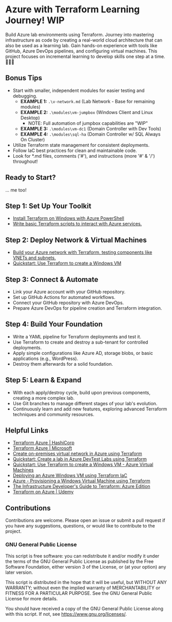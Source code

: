 # Azure with Terraform Learning Journey! WIP

Build Azure lab environments using Terraform. Journey into mastering infrastructure as code by creating a real-world cloud architecture that can also be used as a learning lab. Gain hands-on experience with tools like GitHub, Azure DevOps pipelines, and configuring virtual machines. This project focuses on incremental learning to develop skills one step at a time. 🚀🌐🧭

## Bonus Tips

- Start with smaller, independent modules for easier testing and debugging.
  - **EXAMPLE 1:** `.\v-network.md` (Lab Network - Base for remaining modules)
  - **EXAMPLE 2:** `.\modules\vm-jumpbox` (Windows Client and Linux Desktop)
    - NOTE: Full automation of jumpbox capabilities are "WIP"
  - **EXAMPLE 3:** `.\modules\vm-dc1` (Domain Controller with Dev Tools)
  - **EXAMPLE 4:** `.\modules\sql-ha` (Domain Controller w/ SQL Always On Cluster)
- Utilize Terraform state management for consistent deployments.
- Follow IaC best practices for clean and maintainable code.
- Look for *.md files, comments ('#'), and instructions (more '#' & '/') throughout!

## Ready to Start?
... me too! <gulp>

## Step 1: Set Up Your Toolkit

- [Install Terraform on Windows with Azure PowerShell](https://learn.microsoft.com/en-us/azure/developer/terraform/get-started-windows-powershell)
- [Write basic Terraform scripts to interact with Azure services.](https://developer.hashicorp.com/terraform/tutorials/azure-get-started)

## Step 2: Deploy Network & Virtual Machines

- [Build your Azure network with Terraform, testing components like VNETs and subnets.](https://learn.microsoft.com/en-us/azure/developer/terraform/hub-spoke-on-prem)
- [Quickstart: Use Terraform to create a Windows VM](https://learn.microsoft.com/en-us/azure/virtual-machines/windows/quick-create-terraform)

## Step 3: Connect & Automate

- Link your Azure account with your GitHub repository.
- Set up GitHub Actions for automated workflows.
- Connect your GitHub repository with Azure DevOps.
- Prepare Azure DevOps for pipeline creation and Terraform integration.

## Step 4: Build Your Foundation

- Write a YAML pipeline for Terraform deployments and test it.
- Use Terraform to create and destroy a sub-tenant for controlled deployments.
- Apply simple configurations like Azure AD, storage blobs, or basic applications (e.g., WordPress).
- Destroy them afterwards for a solid foundation.

## Step 5: Learn & Expand

- With each apply/destroy cycle, build upon previous components, creating a more complex lab.
- Use Git branches to manage different stages of your lab's evolution.
- Continuously learn and add new features, exploring advanced Terraform techniques and community resources.

## Helpful Links

- [Terraform Azure | HashiCorp](https://developer.hashicorp.com/terraform/tutorials/azure-get-started)
- [Terraform Azure | Microsoft](https://learn.microsoft.com/en-us/azure/developer/terraform/)
- [Create on-premises virtual network in Azure using Terraform](https://learn.microsoft.com/en-us/azure/developer/terraform/hub-spoke-on-prem)
- [Quickstart: Create a lab in Azure DevTest Labs using Terraform](https://learn.microsoft.com/en-us/azure/devtest-labs/quickstarts/create-lab-windows-vm-terraform)
- [Quickstart: Use Terraform to create a Windows VM - Azure Virtual Machines](https://learn.microsoft.com/en-us/azure/virtual-machines/windows/quick-create-terraform)
- [Deploying an Azure Windows VM using Terraform IaC](https://www.c-sharpcorner.com/article/deploying-an-azure-windows-vm-using-terraform-iac/)
- [Azure - Provisioning a Windows Virtual Machine using Terraform](https://www.patrickkoch.dev/posts/post_12/)
- [The Infrastructure Developer's Guide to Terraform: Azure Edition](https://cloudacademy.com/learning-paths/terraform-on-azure-01-1-2658/)
- [Terraform on Azure | Udemy](https://www.udemy.com/course/terraform-on-azure/)

## Contributions
Contributions are welcome. Please open an issue or submit a pull request if you have any suggestions, questions, or would like to contribute to the project.

### GNU General Public License
This script is free software: you can redistribute it and/or modify it under the terms of the GNU General Public License as published by the Free Software Foundation, either version 3 of the License, or (at your option) any later version.

This script is distributed in the hope that it will be useful, but WITHOUT ANY WARRANTY; without even the implied warranty of MERCHANTABILITY or FITNESS FOR A PARTICULAR PURPOSE. See the GNU General Public License for more details.

You should have received a copy of the GNU General Public License along with this script. If not, see <https://www.gnu.org/licenses/>.

